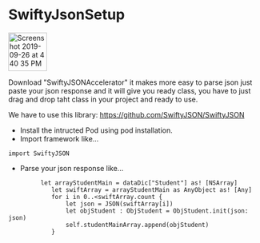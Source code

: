 # SwiftyJsonSetup
<img width="77" alt="Screenshot 2019-09-26 at 4 40 35 PM" src="https://user-images.githubusercontent.com/16849127/65672896-636a7b00-e07c-11e9-871e-9c30b5b1d5b2.png">

Download "SwiftyJSONAccelerator" it makes more easy to parse json just paste your json response and it will give you ready class, you have to just drag and drop taht class in your project and ready to use.

We have to use this library:
https://github.com/SwiftyJSON/SwiftyJSON

- Install the intructed Pod using pod installation.
- Import framework like...
``` 
import SwiftyJSON
```
- Parse your json response like...

```
         let arrayStudentMain = dataDic["Student"] as! [NSArray]
            let swiftArray = arrayStudentMain as AnyObject as! [Any]
            for i in 0..<swiftArray.count {
                let json = JSON(swiftArray[i])
                let objStudent : ObjStudent = ObjStudent.init(json: json)
                self.studentMainArray.append(objStudent)
            }
